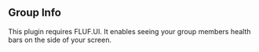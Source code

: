 ## Group Info

This plugin requires FLUF.UI. It enables seeing your group members health bars on the side of your screen.